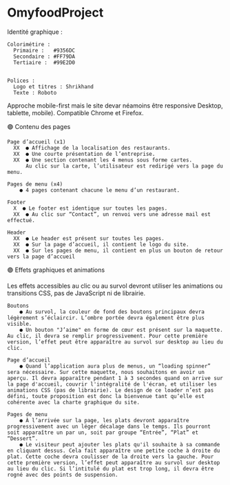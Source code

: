 # OmyfoodProject

Identité graphique :



    Colorimétire :
      Primaire :   #9356DC
      Secondaire : #FF79DA
      Tertiaire :  #99E2D0
  
  
    Polices :
      Logo et titres : Shrikhand
      Texte : Roboto
  
  
Approche mobile-first mais le site devar néamoins être responsive Desktop, tablette, mobile). Compatible Chrome et Firefox.
  
🟣 Contenu des pages

    Page d’accueil (x1)
      XX  ● Affichage de la localisation des restaurants. 
      XX  ● Une courte présentation de l’entreprise.
      XX  ● Une section contenant les 4 menus sous forme cartes. 
          Au clic sur la carte, l’utilisateur est redirigé vers la page du menu.

    Pages de menu (x4)
        ● 4 pages contenant chacune le menu d’un restaurant. 

    Footer
      X  ● Le footer est identique sur toutes les pages.
      XX  ● Au clic sur “Contact”, un renvoi vers une adresse mail est effectué.

    Header
      XX  ● Le header est présent sur toutes les pages.
      XX  ● Sur la page d’accueil, il contient le logo du site.
      XX  ● Sur les pages de menu, il contient en plus un bouton de retour vers la page d’accueil


🟣 Effets graphiques et animations

Les effets accessibles au clic ou au survol devront utiliser les animations ou transitions CSS, pas de JavaScript ni de librairie.

    Boutons
        ● Au survol, la couleur de fond des boutons principaux devra légèrement s’éclaircir. L’ombre portée devra également être plus visible.
        ● Un bouton "J’aime" en forme de cœur est présent sur la maquette. Au clic, il devra se remplir progressivement. Pour cette première version, l’effet peut être apparaître au survol sur desktop au lieu du clic.
    
    Page d’accueil
        ● Quand l’application aura plus de menus, un “loading spinner” sera nécessaire. Sur cette maquette, nous souhaitons en avoir un aperçu. Il devra apparaître pendant 1 à 3 secondes quand on arrive sur la page d'accueil, couvrir l'intégralité de l'écran, et utiliser les animations CSS (pas de librairie). Le design de ce loader n’est pas défini, toute proposition est donc la bienvenue tant qu’elle est cohérente avec la charte graphique du site.
   
    Pages de menu
        ● À l’arrivée sur la page, les plats devront apparaître progressivement avec un léger décalage dans le temps. Ils pourront soit apparaître un par un, soit par groupe “Entrée”, “Plat” et “Dessert”. 
        ● Le visiteur peut ajouter les plats qu'il souhaite à sa commande en cliquant dessus. Cela fait apparaître une petite coche à droite du plat. Cette coche devra coulisser de la droite vers la gauche. Pour cette première version, l’effet peut apparaître au survol sur desktop au lieu du clic. Si l’intitulé du plat est trop long, il devra être rogné avec des points de suspension. 
